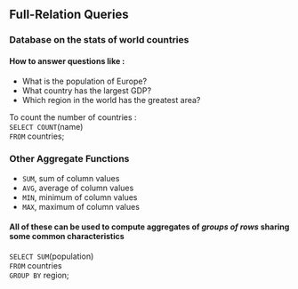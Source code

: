 ## Full-Relation Queries

### Database on the stats of world countries
#### How to answer questions like :
- What is the population of Europe?
- What country has the largest GDP?
- Which region in the world has the greatest area?

To count the number of countries :<br>
`SELECT COUNT`(name)<br>
`FROM` countries;

### Other Aggregate Functions 
- `SUM`, sum of column values
- `AVG`, average of column values
- `MIN`, minimum of column values
- `MAX`, maximum of column values

#### All of these can be used to compute aggregates of *groups of rows* sharing some common characteristics

`SELECT SUM`(population)<br>
`FROM` countries<br>
`GROUP BY` region;